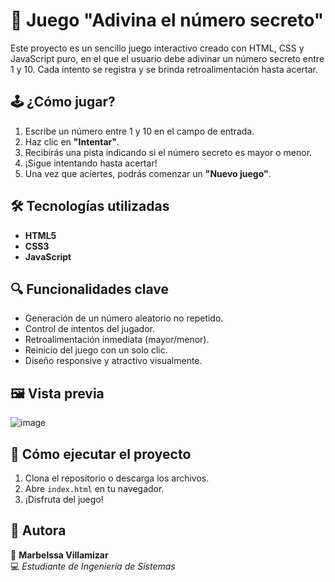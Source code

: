 # 🎯 Juego "Adivina el número secreto"

Este proyecto es un sencillo juego interactivo creado con HTML, CSS y JavaScript puro, en el que el usuario debe adivinar un número secreto entre 1 y 10. Cada intento se registra y se brinda retroalimentación hasta acertar.

## 🕹️ ¿Cómo jugar?

1. Escribe un número entre 1 y 10 en el campo de entrada.
2. Haz clic en **"Intentar"**.
3. Recibirás una pista indicando si el número secreto es mayor o menor.
4. ¡Sigue intentando hasta acertar!
5. Una vez que aciertes, podrás comenzar un **"Nuevo juego"**.

## 🛠️ Tecnologías utilizadas

- **HTML5**  
- **CSS3** 
- **JavaScript**

## 🔍 Funcionalidades clave

- Generación de un número aleatorio no repetido.
- Control de intentos del jugador.
- Retroalimentación inmediata (mayor/menor).
- Reinicio del juego con un solo clic.
- Diseño responsive y atractivo visualmente.

## 🖼️ Vista previa

![image](https://github.com/user-attachments/assets/dbcf8078-e72f-41df-b2bd-b0747afb652e)


## 🚀 Cómo ejecutar el proyecto

1. Clona el repositorio o descarga los archivos.
2. Abre `index.html` en tu navegador.
3. ¡Disfruta del juego!

## 📌 Autora

👤 **Marbelssa Villamizar**  
💻 *Estudiante de Ingeniería de Sistemas*  
